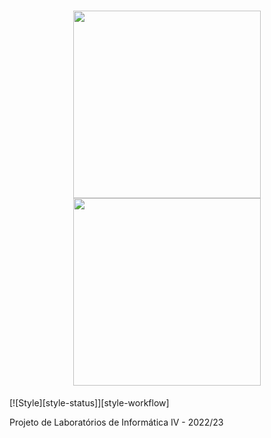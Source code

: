 <h1 align="center">
    <img src=".github/brand/onlyfeiras-DARK.svg#gh-light-mode-only" width="300">
    <img src=".github/brand/onlyfeiras-LIGHT.svg#gh-dark-mode-only" width="300">
  </a>
</h1>

[![Style][style-status]][style-workflow]

Projeto de Laboratórios de Informática IV - 2022/23